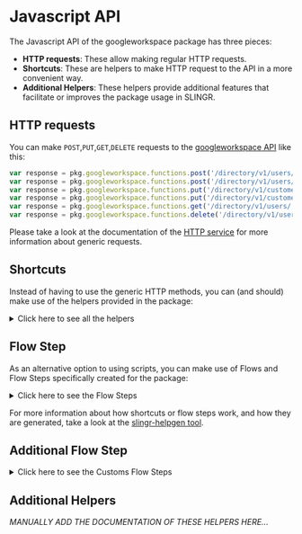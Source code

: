 # Javascript API

The Javascript API of the googleworkspace package has three pieces:

- **HTTP requests**: These allow making regular HTTP requests.
- **Shortcuts**: These are helpers to make HTTP request to the API in a more convenient way.
- **Additional Helpers**: These helpers provide additional features that facilitate or improves the package usage in SLINGR.

## HTTP requests
You can make `POST`,`PUT`,`GET`,`DELETE` requests to the [googleworkspace API](API_URL_HERE) like this:
```javascript
var response = pkg.googleworkspace.functions.post('/directory/v1/users/:userKey/undelete', body)
var response = pkg.googleworkspace.functions.post('/directory/v1/users/:userKey/undelete')
var response = pkg.googleworkspace.functions.put('/directory/v1/customer/:customerKey/orgunits/:orgUnitPath', body)
var response = pkg.googleworkspace.functions.put('/directory/v1/customer/:customerKey/orgunits/:orgUnitPath')
var response = pkg.googleworkspace.functions.get('/directory/v1/users/:userKey/aliases')
var response = pkg.googleworkspace.functions.delete('/directory/v1/users/:userKey')
```

Please take a look at the documentation of the [HTTP service](https://github.com/slingr-stack/http-service)
for more information about generic requests.

## Shortcuts

Instead of having to use the generic HTTP methods, you can (and should) make use of the helpers provided in the package:
<details>
    <summary>Click here to see all the helpers</summary>

<br>

* API URL: '/directory/v1/groups'
* HTTP Method: 'POST'
* More info: https://developers.google.com/admin-sdk/directory/reference/rest
```javascript
pkg.googleworkspace.functions.directory.groups.post(body)
```
---
* API URL: '/directory/v1/groups/:groupKey/aliases'
* HTTP Method: 'POST'
* More info: https://developers.google.com/admin-sdk/directory/reference/rest
```javascript
pkg.googleworkspace.functions.directory.groups.aliases.post(groupKey, body)
```
---
* API URL: '/directory/v1/groups/:groupKey/members'
* HTTP Method: 'POST'
* More info: https://developers.google.com/admin-sdk/directory/reference/rest
```javascript
pkg.googleworkspace.functions.directory.groups.members.post(groupKey, body)
```
---
* API URL: '/directory/v1/customer/:customerKey/orgunits'
* HTTP Method: 'POST'
* More info: https://developers.google.com/admin-sdk/directory/reference/rest
```javascript
pkg.googleworkspace.functions.directory.customer.orgunits.post(customerKey, body)
```
---
* API URL: '/directory/v1/customer/:customerKey/roles'
* HTTP Method: 'POST'
* More info: https://developers.google.com/admin-sdk/directory/reference/rest
```javascript
pkg.googleworkspace.functions.directory.customer.roles.post(customerKey, body)
```
---
* API URL: '/directory/v1/customer/:customerKey/roleassignments'
* HTTP Method: 'POST'
* More info: https://developers.google.com/admin-sdk/directory/reference/rest
```javascript
pkg.googleworkspace.functions.directory.customer.roleassignments.post(customerKey, body)
```
---
* API URL: '/directory/v1/users'
* HTTP Method: 'POST'
* More info: https://developers.google.com/admin-sdk/directory/reference/rest
```javascript
pkg.googleworkspace.functions.directory.users.post(body)
```
---
* API URL: '/directory/v1/users/:userKey/makeAdmin'
* HTTP Method: 'POST'
* More info: https://developers.google.com/admin-sdk/directory/reference/rest
```javascript
pkg.googleworkspace.functions.directory.users.makeAdmin.post(userKey, body)
```
---
* API URL: '/directory/v1/users/:userKey/undelete'
* HTTP Method: 'POST'
* More info: https://developers.google.com/admin-sdk/directory/reference/rest
```javascript
pkg.googleworkspace.functions.directory.users.undelete.post(userKey, body)
```
---
* API URL: '/directory/v1/users/:userKey/aliases'
* HTTP Method: 'POST'
* More info: https://developers.google.com/admin-sdk/directory/reference/rest
```javascript
pkg.googleworkspace.functions.directory.users.aliases.post(userKey, body)
```
---
* API URL: '/directory/v1/customer/:customerKey/schemas'
* HTTP Method: 'POST'
* More info: https://developers.google.com/admin-sdk/directory/reference/rest
```javascript
pkg.googleworkspace.functions.directory.customer.schemas.post(customerKey, body)
```
---
* API URL: '/directory/v1/customer/:customerKey/devices/mobile/:resourceId/action'
* HTTP Method: 'POST'
* More info: https://developers.google.com/admin-sdk/directory/reference/rest
```javascript
pkg.googleworkspace.functions.directory.customer.devices.mobile.action.post(customerKey, resourceId, body)
```
---
* API URL: '/datatransfer/v1/transfers'
* HTTP Method: 'POST'
* More info: https://developers.google.com/admin-sdk/directory/reference/rest
```javascript
pkg.googleworkspace.functions.datatransfer.transfers.post(body)
```
---
* API URL: '/directory/v1/groups/:groupKey'
* HTTP Method: 'PUT'
* More info: https://developers.google.com/admin-sdk/directory/reference/rest
```javascript
pkg.googleworkspace.functions.directory.groups.put(groupKey, body)
```
---
* API URL: '/directory/v1/groups/:groupKey/members/:memberKey'
* HTTP Method: 'PUT'
* More info: https://developers.google.com/admin-sdk/directory/reference/rest
```javascript
pkg.googleworkspace.functions.directory.groups.members.put(groupKey, memberKey, body)
```
---
* API URL: '/directory/v1/customer/:customerKey/orgunits/:orgUnitPath'
* HTTP Method: 'PUT'
* More info: https://developers.google.com/admin-sdk/directory/reference/rest
```javascript
pkg.googleworkspace.functions.directory.customer.orgunits.put(customerKey, orgUnitPath, body)
```
---
* API URL: '/directory/v1/customers/:customerKey'
* HTTP Method: 'PUT'
* More info: https://developers.google.com/admin-sdk/directory/reference/rest
```javascript
pkg.googleworkspace.functions.directory.customers.put(customerKey, body)
```
---
* API URL: '/directory/v1/users/:userKey'
* HTTP Method: 'PUT'
* More info: https://developers.google.com/admin-sdk/directory/reference/rest
```javascript
pkg.googleworkspace.functions.directory.users.put(userKey, body)
```
---
* API URL: '/directory/v1/users/:userKey/photos/thumbnail'
* HTTP Method: 'PUT'
* More info: https://developers.google.com/admin-sdk/directory/reference/rest
```javascript
pkg.googleworkspace.functions.directory.users.photos.thumbnail.put(userKey, body)
```
---
* API URL: '/directory/v1/customer/:customerKey/schemas/:schemaKey'
* HTTP Method: 'PUT'
* More info: https://developers.google.com/admin-sdk/directory/reference/rest
```javascript
pkg.googleworkspace.functions.directory.customer.schemas.put(customerKey, schemaKey, body)
```
---
* API URL: '/directory/v1/groups/:groupKey'
* HTTP Method: 'GET'
* More info: https://developers.google.com/admin-sdk/directory/reference/rest
```javascript
pkg.googleworkspace.functions.directory.groups.get(groupKey)
```
---
* API URL: '/directory/v1/groups/:groupKey/aliases'
* HTTP Method: 'GET'
* More info: https://developers.google.com/admin-sdk/directory/reference/rest
```javascript
pkg.googleworkspace.functions.directory.groups.aliases.get(groupKey)
```
---
* API URL: '/directory/v1/groups/:groupKey/members/:memberKey'
* HTTP Method: 'GET'
* More info: https://developers.google.com/admin-sdk/directory/reference/rest
```javascript
pkg.googleworkspace.functions.directory.groups.members.get(groupKey, memberKey)
```
---
* API URL: '/directory/v1/customer/:customerKey/orgunits/:orgUnitPath'
* HTTP Method: 'GET'
* More info: https://developers.google.com/admin-sdk/directory/reference/rest
```javascript
pkg.googleworkspace.functions.directory.customer.orgunits.get(customerKey, orgUnitPath)
```
---
* API URL: '/directory/v1/customer/:customerKey/roles/ALL/privileges'
* HTTP Method: 'GET'
* More info: https://developers.google.com/admin-sdk/directory/reference/rest
```javascript
pkg.googleworkspace.functions.directory.customer.roles.ALL.privileges.get(customerKey)
```
---
* API URL: '/directory/v1/customer/:customerKey/roles'
* HTTP Method: 'GET'
* More info: https://developers.google.com/admin-sdk/directory/reference/rest
```javascript
pkg.googleworkspace.functions.directory.customer.roles.get(customerKey)
```
---
* API URL: '/directory/v1/customers/:customerKey'
* HTTP Method: 'GET'
* More info: https://developers.google.com/admin-sdk/directory/reference/rest
```javascript
pkg.googleworkspace.functions.directory.customers.get(customerKey)
```
---
* API URL: '/directory/v1/users/:userKey'
* HTTP Method: 'GET'
* More info: https://developers.google.com/admin-sdk/directory/reference/rest
```javascript
pkg.googleworkspace.functions.directory.users.get(userKey)
```
---
* API URL: '/directory/v1/users/:userKey/photos/thumbnail'
* HTTP Method: 'GET'
* More info: https://developers.google.com/admin-sdk/directory/reference/rest
```javascript
pkg.googleworkspace.functions.directory.users.photos.thumbnail.get(userKey)
```
---
* API URL: '/directory/v1/users/:userKey/aliases'
* HTTP Method: 'GET'
* More info: https://developers.google.com/admin-sdk/directory/reference/rest
```javascript
pkg.googleworkspace.functions.directory.users.aliases.get(userKey)
```
---
* API URL: '/directory/v1/customer/:customerKey/schemas/:schemaKey'
* HTTP Method: 'GET'
* More info: https://developers.google.com/admin-sdk/directory/reference/rest
```javascript
pkg.googleworkspace.functions.directory.customer.schemas.get(customerKey, schemaKey)
```
---
* API URL: '/directory/v1/customer/:customerKey/devices/mobile'
* HTTP Method: 'GET'
* More info: https://developers.google.com/admin-sdk/directory/reference/rest
```javascript
pkg.googleworkspace.functions.directory.customer.devices.mobile.get(customerKey)
```
---
* API URL: '/directory/v1/customer/:customerKey/devices/mobile/:resourceId'
* HTTP Method: 'GET'
* More info: https://developers.google.com/admin-sdk/directory/reference/rest
```javascript
pkg.googleworkspace.functions.directory.customer.devices.mobile.get(customerKey, resourceId)
```
---
* API URL: '/datatransfer/v1/applications'
* HTTP Method: 'GET'
* More info: https://developers.google.com/admin-sdk/directory/reference/rest
```javascript
pkg.googleworkspace.functions.datatransfer.applications.get()
```
---
* API URL: '/datatransfer/v1/applications/:applicationId'
* HTTP Method: 'GET'
* More info: https://developers.google.com/admin-sdk/directory/reference/rest
```javascript
pkg.googleworkspace.functions.datatransfer.applications.get()
```
---
* API URL: '/datatransfer/v1/transfers'
* HTTP Method: 'GET'
* More info: https://developers.google.com/admin-sdk/directory/reference/rest
```javascript
pkg.googleworkspace.functions.datatransfer.transfers.get()
```
---
* API URL: '/datatransfer/v1/transfers/:dataTransferId'
* HTTP Method: 'GET'
* More info: https://developers.google.com/admin-sdk/directory/reference/rest
```javascript
pkg.googleworkspace.functions.datatransfer.transfers.get()
```
---
* API URL: '/directory/v1/groups/:domain/:customer/:pageToken'
* HTTP Method: 'GET'
* More info: https://developers.google.com/admin-sdk/directory/reference/rest
```javascript
pkg.googleworkspace.functions.directory.groups.getAll.get(domain, customer, pageToken)
```
---
* API URL: '/directory/v1/groups/:userKey/:nextPageToken'
* HTTP Method: 'GET'
* More info: https://developers.google.com/admin-sdk/directory/reference/rest
```javascript
pkg.googleworkspace.functions.directory.groups.getAllByUser.get(userKey, nextPageToken)
```
---
* API URL: '/directory/v1/groups/:groupKey/members/:pageToken'
* HTTP Method: 'GET'
* More info: https://developers.google.com/admin-sdk/directory/reference/rest
```javascript
pkg.googleworkspace.functions.directory.groups.members.paged.get(groupKey, pageToken)
```
---
* API URL: '/directory/v1/customer/:customerKey/orgunits/:orgUnitPath'
* HTTP Method: 'GET'
* More info: https://developers.google.com/admin-sdk/directory/reference/rest
```javascript
pkg.googleworkspace.functions.directory.customer.orgunits.getAll.get(customerKey, orgUnitPath)
```
---
* API URL: '/directory/v1/users/:domain/:pageToken'
* HTTP Method: 'GET'
* More info: https://developers.google.com/admin-sdk/directory/reference/rest
```javascript
pkg.googleworkspace.functions.directory.users.getAllByDomain.get(domain, pageToken)
```
---
* API URL: '/directory/v1/users/:costumer/:pageToken'
* HTTP Method: 'GET'
* More info: https://developers.google.com/admin-sdk/directory/reference/rest
```javascript
pkg.googleworkspace.functions.directory.users.getAllByCostumer.get(costumer, pageToken)
```
---
* API URL: '/directory/v1/groups/:groupKey/aliases/:aliasId'
* HTTP Method: 'DELETE'
* More info: https://developers.google.com/admin-sdk/directory/reference/rest
```javascript
pkg.googleworkspace.functions.directory.groups.aliases.delete(groupKey, aliasId)
```
---
* API URL: '/directory/v1/groups/:groupKey'
* HTTP Method: 'DELETE'
* More info: https://developers.google.com/admin-sdk/directory/reference/rest
```javascript
pkg.googleworkspace.functions.directory.groups.delete(groupKey)
```
---
* API URL: '/directory/v1/groups/:groupKey/members/:memberKey'
* HTTP Method: 'DELETE'
* More info: https://developers.google.com/admin-sdk/directory/reference/rest
```javascript
pkg.googleworkspace.functions.directory.groups.members.delete(groupKey, memberKey)
```
---
* API URL: '/directory/v1/customer/:customerKey/orgunits/:orgUnitPath'
* HTTP Method: 'DELETE'
* More info: https://developers.google.com/admin-sdk/directory/reference/rest
```javascript
pkg.googleworkspace.functions.directory.customer.orgunits.delete(customerKey, orgUnitPath)
```
---
* API URL: '/directory/v1/users/:userKey/photos/thumbnail'
* HTTP Method: 'DELETE'
* More info: https://developers.google.com/admin-sdk/directory/reference/rest
```javascript
pkg.googleworkspace.functions.directory.users.photos.thumbnail.delete(userKey)
```
---
* API URL: '/directory/v1/users/:userKey'
* HTTP Method: 'DELETE'
* More info: https://developers.google.com/admin-sdk/directory/reference/rest
```javascript
pkg.googleworkspace.functions.directory.users.delete(userKey)
```
---
* API URL: '/directory/v1/users/:userKey/aliases/:aliasId'
* HTTP Method: 'DELETE'
* More info: https://developers.google.com/admin-sdk/directory/reference/rest
```javascript
pkg.googleworkspace.functions.directory.users.aliases.delete(userKey, aliasId)
```
---
* API URL: '/directory/v1/customer/:customerKey/devices/mobile/:resourceId'
* HTTP Method: 'DELETE'
* More info: https://developers.google.com/admin-sdk/directory/reference/rest
```javascript
pkg.googleworkspace.functions.directory.customer.devices.mobile.delete(customerKey, resourceId)
```
---

</details>
    
## Flow Step

As an alternative option to using scripts, you can make use of Flows and Flow Steps specifically created for the package: 
<details>
    <summary>Click here to see the Flow Steps</summary>

<br>



### Generic Flow Step

Generic flow step for full use of the entire package and its services.

<h3>Inputs</h3>

<table>
    <thead>
    <tr>
        <th>Label</th>
        <th>Type</th>
        <th>Required</th>
        <th>Default</th>
        <th>Visibility</th>
        <th>Description</th>
    </tr>
    </thead>
    <tbody>
    <tr>
        <td>URL (Method)</td>
        <td>choice</td>
        <td>yes</td>
        <td> - </td>
        <td>Always</td>
        <td>
            This is the http method to be used against the endpoint. <br>
            Possible values are: <br>
            <i><strong>POST,PUT,GET,DELETE</strong></i>
        </td>
    </tr>
    <tr>
        <td>URL (Path)</td>
        <td>choice</td>
        <td>yes</td>
        <td> - </td>
        <td>Always</td>
        <td>
            The url to which this endpoint will send the request. This is the exact service to which the http request will be made. <br>
            Possible values are: <br>
            <i><strong>/directory/v1/groups<br>/directory/v1/groups/{groupKey}/aliases<br>/directory/v1/groups/{groupKey}/members<br>/directory/v1/customer/{customerKey}/orgunits<br>/directory/v1/customer/{customerKey}/roles<br>/directory/v1/customer/{customerKey}/roleassignments<br>/directory/v1/users<br>/directory/v1/users/{userKey}/makeAdmin<br>/directory/v1/users/{userKey}/undelete<br>/directory/v1/users/{userKey}/aliases<br>/directory/v1/customer/{customerKey}/schemas<br>/directory/v1/customer/{customerKey}/devices/mobile/{resourceId}/action<br>/datatransfer/v1/transfers<br>/directory/v1/groups/{groupKey}<br>/directory/v1/groups/{groupKey}/members/{memberKey}<br>/directory/v1/customer/{customerKey}/orgunits/{orgUnitPath}<br>/directory/v1/customers/{customerKey}<br>/directory/v1/users/{userKey}<br>/directory/v1/users/{userKey}/photos/thumbnail<br>/directory/v1/customer/{customerKey}/schemas/{schemaKey}<br>/directory/v1/groups/{groupKey}<br>/directory/v1/groups/{groupKey}/aliases<br>/directory/v1/groups/{groupKey}/members/{memberKey}<br>/directory/v1/customer/{customerKey}/orgunits/{orgUnitPath}<br>/directory/v1/customer/{customerKey}/roles/ALL/privileges<br>/directory/v1/customer/{customerKey}/roles<br>/directory/v1/customers/{customerKey}<br>/directory/v1/users/{userKey}<br>/directory/v1/users/{userKey}/photos/thumbnail<br>/directory/v1/users/{userKey}/aliases<br>/directory/v1/customer/{customerKey}/schemas/{schemaKey}<br>/directory/v1/customer/{customerKey}/devices/mobile<br>/directory/v1/customer/{customerKey}/devices/mobile/{resourceId}<br>/datatransfer/v1/applications<br>/datatransfer/v1/applications/{applicationId}<br>/datatransfer/v1/transfers<br>/datatransfer/v1/transfers/{dataTransferId}<br>/directory/v1/groups/{domain}/{customer}/{pageToken}<br>/directory/v1/groups/{userKey}/{nextPageToken}<br>/directory/v1/groups/{groupKey}/members/{pageToken}<br>/directory/v1/customer/{customerKey}/orgunits/{orgUnitPath}<br>/directory/v1/users/{domain}/{pageToken}<br>/directory/v1/users/{costumer}/{pageToken}<br>/directory/v1/groups/{groupKey}/aliases/{aliasId}<br>/directory/v1/groups/{groupKey}<br>/directory/v1/groups/{groupKey}/members/{memberKey}<br>/directory/v1/customer/{customerKey}/orgunits/{orgUnitPath}<br>/directory/v1/users/{userKey}/photos/thumbnail<br>/directory/v1/users/{userKey}<br>/directory/v1/users/{userKey}/aliases/{aliasId}<br>/directory/v1/customer/{customerKey}/devices/mobile/{resourceId}<br></strong></i>
        </td>
    </tr>
    <tr>
        <td>Headers</td>
        <td>keyValue</td>
        <td>no</td>
        <td> - </td>
        <td>Always</td>
        <td>
            Used when you want to have a custom http header for the request.
        </td>
    </tr>
    <tr>
        <td>Query Params</td>
        <td>keyValue</td>
        <td>no</td>
        <td> - </td>
        <td>Always</td>
        <td>
            Used when you want to have a custom query params for the http call.
        </td>
    </tr>
    <tr>
        <td>Body</td>
        <td>json</td>
        <td>no</td>
        <td> - </td>
        <td>Always</td>
        <td>
            A payload of data can be sent to the server in the body of the request.
        </td>
    </tr>
    <tr>
        <td>Override Settings</td>
        <td>boolean</td>
        <td>no</td>
        <td> false </td>
        <td>Always</td>
        <td></td>
    </tr>
    <tr>
        <td>Follow Redirect</td>
        <td>boolean</td>
        <td>no</td>
        <td> false </td>
        <td> overrideSettings </td>
        <td>Indicates that the resource has to be downloaded into a file instead of returning it in the response.</td>
    </tr>
    <tr>
        <td>Download</td>
        <td>boolean</td>
        <td>no</td>
        <td> false </td>
        <td> overrideSettings </td>
        <td>If true the method won't return until the file has been downloaded, and it will return all the information of the file.</td>
    </tr>
    <tr>
        <td>File name</td>
        <td>text</td>
        <td>no</td>
        <td></td>
        <td> overrideSettings </td>
        <td>If provided, the file will be stored with this name. If empty the file name will be calculated from the URL.</td>
    </tr>
    <tr>
        <td>Full response</td>
        <td> boolean </td>
        <td>no</td>
        <td> false </td>
        <td> overrideSettings </td>
        <td>Include extended information about response</td>
    </tr>
    <tr>
        <td>Connection Timeout</td>
        <td> number </td>
        <td>no</td>
        <td> 5000 </td>
        <td> overrideSettings </td>
        <td>Connect a timeout interval, in milliseconds (0 = infinity).</td>
    </tr>
    <tr>
        <td>Read Timeout</td>
        <td> number </td>
        <td>no</td>
        <td> 60000 </td>
        <td> overrideSettings </td>
        <td>Read a timeout interval, in milliseconds (0 = infinity).</td>
    </tr>
    </tbody>
</table>

<h3>Outputs</h3>

<table>
    <thead>
    <tr>
        <th>Name</th>
        <th>Type</th>
        <th>Description</th>
    </tr>
    </thead>
    <tbody>
    <tr>
        <td>response</td>
        <td>object</td>
        <td>
            Object resulting from the response to the endpoint call.
        </td>
    </tr>
    </tbody>
</table>


</details>

For more information about how shortcuts or flow steps work, and how they are generated, take a look at the [slingr-helpgen tool](https://github.com/slingr-stack/slingr-helpgen).

## Additional Flow Step


<details>
    <summary>Click here to see the Customs Flow Steps</summary>

<br>



### Custom Flow Steps Name

Description of Custom Flow Steps

*MANUALLY ADD THE DOCUMENTATION OF THESE FLOW STEPS HERE...*


</details>

## Additional Helpers
*MANUALLY ADD THE DOCUMENTATION OF THESE HELPERS HERE...*